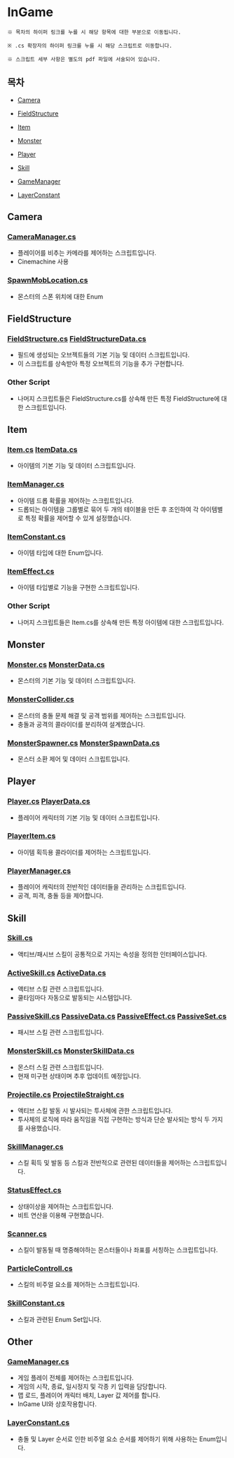 # InGame
```
※ 목차의 하이퍼 링크를 누를 시 해당 항목에 대한 부분으로 이동됩니다.

※ .cs 확장자의 하이퍼 링크를 누를 시 해당 스크립트로 이동합니다.

※ 스크립트 세부 사항은 별도의 pdf 파일에 서술되어 있습니다.
```
## 목차
* [Camera](#camera)

* [FieldStructure](#fieldStructure)

* [Item](#item)

* [Monster](#monster)

* [Player](#player)

* [Skill](#skill)

* [GameManager](#gamemanager)

* [LayerConstant](#layerconstant)


## Camera
### [CameraManager.cs](https://github.com/TEN3T/Portfolio_MoonOfShadow_Client/blob/main/InGame/Camera/CameraManager.cs)
* 플레이어를 비추는 카메라를 제어하는 스크립트입니다.
* Cinemachine 사용

### [SpawnMobLocation.cs](https://github.com/TEN3T/Portfolio_MoonOfShadow_Client/blob/main/InGame/Camera/SpawnMobLocation.cs)
* 몬스터의 스폰 위치에 대한 Enum

## FieldStructure
### [FieldStructure.cs](https://github.com/TEN3T/Portfolio_MoonOfShadow_Client/blob/main/InGame/FieldStructure/FieldStructure.cs)  [FieldStructureData.cs](https://github.com/TEN3T/Portfolio_MoonOfShadow_Client/blob/main/InGame/FieldStructure/FieldStructureData.cs)
* 필드에 생성되는 오브젝트들의 기본 기능 및 데이터 스크립트입니다.
* 이 스크립트를 상속받아 특정 오브젝트의 기능을 추가 구현합니다.

### Other Script
* 나머지 스크립트들은 FieldStructure.cs를 상속해 만든 특정 FieldStructure에 대한 스크립트입니다.

## Item
### [Item.cs](https://github.com/TEN3T/Portfolio_MoonOfShadow_Client/blob/main/InGame/Item/Item.cs)  [ItemData.cs](https://github.com/TEN3T/Portfolio_MoonOfShadow_Client/blob/main/InGame/Item/ItemData.cs)
* 아이템의 기본 기능 및 데이터 스크립트입니다.

### [ItemManager.cs](https://github.com/TEN3T/Portfolio_MoonOfShadow_Client/blob/main/InGame/Item/ItemManager.cs)
* 아이템 드롭 확률을 제어하는 스크립트입니다.
* 드롭되는 아이템을 그룹별로 묶어 두 개의 테이블을 만든 후 조인하여 각 아이템별로 특정 확률을 제어할 수 있게 설정했습니다.

### [ItemConstant.cs](https://github.com/TEN3T/Portfolio_MoonOfShadow_Client/blob/main/InGame/Item/ItemConstant.cs)
* 아이템 타입에 대한 Enum입니다.

### [ItemEffect.cs](https://github.com/TEN3T/Portfolio_MoonOfShadow_Client/blob/main/InGame/Item/ItemEffect.cs)
* 아이템 타입별로 기능을 구현한 스크립트입니다.

### Other Script
* 나머지 스크립트들은 Item.cs를 상속해 만든 특정 아이템에 대한 스크립트입니다.

## Monster
### [Monster.cs](https://github.com/TEN3T/Portfolio_MoonOfShadow_Client/blob/main/InGame/Monster/Monster.cs)  [MonsterData.cs](https://github.com/TEN3T/Portfolio_MoonOfShadow_Client/blob/main/InGame/Monster/MonsterData.cs)
* 몬스터의 기본 기능 및 데이터 스크립트입니다.

### [MonsterCollider.cs](https://github.com/TEN3T/Portfolio_MoonOfShadow_Client/blob/main/InGame/Monster/MonsterCollider.cs)
* 몬스터의 충돌 문제 해결 및 공격 범위를 제어하는 스크립트입니다.
* 충돌과 공격의 콜라이더를 분리하여 설계했습니다.

### [MonsterSpawner.cs](https://github.com/TEN3T/Portfolio_MoonOfShadow_Client/blob/main/InGame/Monster/MonsterSpawner.cs)  [MonsterSpawnData.cs](https://github.com/TEN3T/Portfolio_MoonOfShadow_Client/blob/main/InGame/Monster/MonsterSpawnData.cs)
* 몬스터 소환 제어 및 데이터 스크립트입니다.

## Player
### [Player.cs](https://github.com/TEN3T/Portfolio_MoonOfShadow_Client/blob/main/InGame/Player/Player.cs)  [PlayerData.cs](https://github.com/TEN3T/Portfolio_MoonOfShadow_Client/blob/main/InGame/Player/PlayerData.cs)
* 플레이어 캐릭터의 기본 기능 및 데이터 스크립트입니다.

### [PlayerItem.cs](https://github.com/TEN3T/Portfolio_MoonOfShadow_Client/blob/main/InGame/Player/PlayerItem.cs)
* 아이템 획득용 콜라이더를 제어하는 스크립트입니다.

### [PlayerManager.cs](https://github.com/TEN3T/Portfolio_MoonOfShadow_Client/blob/main/InGame/Player/PlayerManager.cs)
* 플레이어 캐릭터의 전반적인 데이터들을 관리하는 스크립트입니다.
* 공격, 피격, 충돌 등을 제어합니다.

## Skill
### [Skill.cs](https://github.com/TEN3T/Portfolio_MoonOfShadow_Client/blob/main/InGame/Skill/Skill.cs)
* 액티브/패시브 스킬이 공통적으로 가지는 속성을 정의한 인터페이스입니다.

### [ActiveSkill.cs](https://github.com/TEN3T/Portfolio_MoonOfShadow_Client/blob/main/InGame/Skill/ActiveSkill.cs)  [ActiveData.cs](https://github.com/TEN3T/Portfolio_MoonOfShadow_Client/blob/main/InGame/Skill/ActiveData.cs)
* 액티브 스킬 관련 스크립트입니다.
* 쿨타임마다 자동으로 발동되는 시스템입니다.

### [PassiveSkill.cs](https://github.com/TEN3T/Portfolio_MoonOfShadow_Client/blob/main/InGame/Skill/PassiveSkill.cs)  [PassiveData.cs](https://github.com/TEN3T/Portfolio_MoonOfShadow_Client/blob/main/InGame/Skill/PassiveData.cs)  [PassiveEffect.cs](https://github.com/TEN3T/Portfolio_MoonOfShadow_Client/blob/main/InGame/Skill/PassiveEffect.cs)  [PassiveSet.cs](https://github.com/TEN3T/Portfolio_MoonOfShadow_Client/blob/main/InGame/Skill/PassiveSet.cs)
* 패시브 스킬 관련 스크립트입니다.

### [MonsterSkill.cs](https://github.com/TEN3T/Portfolio_MoonOfShadow_Client/blob/main/InGame/Skill/MonsterSkill.cs)  [MonsterSkillData.cs](https://github.com/TEN3T/Portfolio_MoonOfShadow_Client/blob/main/InGame/Skill/MonsterSkillData.cs)
* 몬스터 스킬 관련 스크립트입니다.
* 현재 미구현 상태이며 추후 업데이트 예정입니다.

### [Projectile.cs](https://github.com/TEN3T/Portfolio_MoonOfShadow_Client/blob/main/InGame/Skill/Projectile.cs)  [ProjectileStraight.cs](https://github.com/TEN3T/Portfolio_MoonOfShadow_Client/blob/main/InGame/Skill/ProjectileStraight.cs)
* 액티브 스킬 발동 시 발사되는 투사체에 관한 스크립트입니다.
* 투사체의 로직에 따라 움직임을 직접 구현하는 방식과 단순 발사되는 방식 두 가지를 사용했습니다.

### [SkillManager.cs](https://github.com/TEN3T/Portfolio_MoonOfShadow_Client/blob/main/InGame/Skill/SkillManager.cs)
* 스킬 획득 및 발동 등 스킬과 전반적으로 관련된 데이터들을 제어하는 스크립트입니다.

### [StatusEffect.cs](https://github.com/TEN3T/Portfolio_MoonOfShadow_Client/blob/main/InGame/Skill/StatusEffect.cs)
* 상태이상을 제어하는 스크립트입니다.
* 비트 연산을 이용해 구현했습니다.

### [Scanner.cs](https://github.com/TEN3T/Portfolio_MoonOfShadow_Client/blob/main/InGame/Skill/Scanner.cs)
* 스킬이 발동될 때 명중해야하는 몬스터들이나 좌표를 서칭하는 스크립트입니다.

### [ParticleControll.cs](https://github.com/TEN3T/Portfolio_MoonOfShadow_Client/blob/main/InGame/Skill/ParticleControll.cs)
* 스킬의 비주얼 요소를 제어하는 스크립트입니다.

### [SkillConstant.cs](https://github.com/TEN3T/Portfolio_MoonOfShadow_Client/blob/main/InGame/Skill/SkillConstant.cs)
* 스킬과 관련된 Enum Set입니다.

## Other
### [GameManager.cs](https://github.com/TEN3T/Portfolio_MoonOfShadow_Client/blob/main/InGame/GameManager.cs)
* 게임 플레이 전체를 제어하는 스크립트입니다.
* 게임의 시작, 종료, 일시정지 및 각종 키 입력을 담당합니다.
* 맵 로드, 플레이어 캐릭터 배치, Layer 값 제어를 합니다.
* InGame UI와 상호작용합니다.

### [LayerConstant.cs]()
* 충돌 및 Layer 순서로 인한 비주얼 요소 순서를 제어하기 위해 사용하는 Enum입니다.

